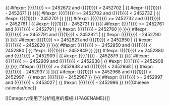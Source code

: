 <includeonly>{{ #ifexpr: ({{{1}}}) >= 2452672 and ({{{1}}}) < 2452702 | {{ #expr: ({{{1}}}) - 2452671 }} }}{{ #ifexpr: ({{{1}}}) >= 2452702 and ({{{1}}}) < 2452732 | {{ #expr: ({{{1}}}) - 2452701 }} }}{{ #ifexpr: ({{{1}}}) >= 2452732 and ({{{1}}}) < 2452761 | {{ #expr: ({{{1}}}) - 2452731 }} }}{{ #ifexpr: ({{{1}}}) >= 2452761 and ({{{1}}}) < 2452791 | {{ #expr: ({{{1}}}) - 2452760 }} }}{{ #ifexpr: ({{{1}}}) >= 2452791 and ({{{1}}}) < 2452821 | {{ #expr: ({{{1}}}) - 2452790 }} }}{{ #ifexpr: ({{{1}}}) >= 2452821 and ({{{1}}}) < 2452850 | {{ #expr: ({{{1}}}) - 2452820 }} }}{{ #ifexpr: ({{{1}}}) >= 2452850 and ({{{1}}}) < 2452880 | {{ #expr: ({{{1}}}) - 2452849 }} }}{{ #ifexpr: ({{{1}}}) >= 2452880 and ({{{1}}}) < 2452909 | {{ #expr: ({{{1}}}) - 2452879 }} }}{{ #ifexpr: ({{{1}}}) >= 2452909 and ({{{1}}}) < 2452938 | {{ #expr: ({{{1}}}) - 2452908 }} }}{{ #ifexpr: ({{{1}}}) >= 2452938 and ({{{1}}}) < 2452968 | {{ #expr: ({{{1}}}) - 2452937 }} }}{{ #ifexpr: ({{{1}}}) >= 2452968 and ({{{1}}}) < 2452997 | {{ #expr: ({{{1}}}) - 2452967 }} }}{{ #ifexpr: ({{{1}}}) >= 2452997 and ({{{1}}}) < 2453027 | {{ #expr: ({{{1}}}) - 2452996 }} }}</includeonly><noinclude>{{Chinese calendar/doc}}

[[Category:使用了分析程序的模板|{{PAGENAME}}]]

</noinclude>